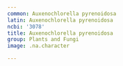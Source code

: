 ```yaml
---
common: Auxenochlorella pyrenoidosa
latin: Auxenochlorella pyrenoidosa
ncbi: '3078'
title: Auxenochlorella pyrenoidosa
group: Plants and Fungi
image: .na.character

---
```

